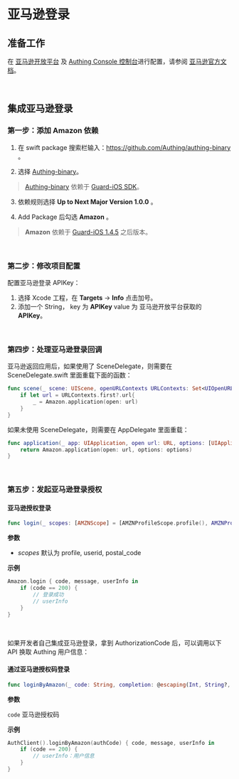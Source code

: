 # 亚马逊登录

<LastUpdated/>

## 准备工作

在 [亚马逊开放平台](https://developer.amazon.com/zh/apps-and-games/login-with-amazon) 及 [Authing Console 控制台](https://authing.cn/)进行配置，请参阅 [亚马逊官方文档](https://developer.amazon.com/zh/docs/login-with-amazon/ios-docs.html)。

<br>

## 集成亚马逊登录

### 第一步：添加 Amazon 依赖

1. 在 swift package 搜索栏输入：https://github.com/Authing/authing-binary 。

2. 选择 [Authing-binary](https://github.com/Authing/authing-binary)。
> [Authing-binary](https://github.com/Authing/authing-binary) 依赖于 [Guard-iOS SDK](https://github.com/Authing/guard-ios)。

3. 依赖规则选择 **Up to Next Major Version 1.0.0** 。

4. Add Package 后勾选 **Amazon** 。

> **Amazon** 依赖于 [Guard-iOS 1.4.5](https://github.com/Authing/guard-ios) 之后版本。

<br>

### 第二步：修改项目配置

配置亚马逊登录 APIKey：
1. 选择 Xcode 工程，在 **Targets** -> **Info** 点击加号。
2. 添加一个 String， key 为 **APIKey** value 为 亚马逊开放平台获取的 **APIKey**。

<br>


### 第四步：处理亚马逊登录回调

亚马逊返回应用后，如果使用了 SceneDelegate，则需要在 SceneDelegate.swift 里面重载下面的函数：

```swift
func scene(_ scene: UIScene, openURLContexts URLContexts: Set<UIOpenURLContext>) {
    if let url = URLContexts.first?.url{
        _ = Amazon.application(open: url)
    }
}
```

如果未使用 SceneDelegate，则需要在 AppDelegate 里面重载：

```swift
func application(_ app: UIApplication, open url: URL, options: [UIApplication.OpenURLOptionsKey : Any] = [:]) -> Bool {
    return Amazon.application(open: url, options: options)
}
```

<br>

### 第五步：发起亚马逊登录授权
#### 亚马逊授权登录

```swift
func login(_ scopes: [AMZNScope] = [AMZNProfileScope.profile(), AMZNProfileScope.postalCode(), AMZNProfileScope.userID()], completion: @escaping Authing.AuthCompletion) -> Void
```

**参数**

* *scopes* 默认为 profile, userid, postal_code
  
**示例**

```swift
Amazon.login { code, message, userInfo in
    if (code == 200) {
        // 登录成功
        // userInfo
    }
}
```

<br>

如果开发者自己集成亚马逊登录，拿到 AuthorizationCode 后，可以调用以下 API 换取 Authing 用户信息：

#### 通过亚马逊授权码登录

```swift
func loginByAmazon(_ code: String, completion: @escaping(Int, String?, UserInfo?) -> Void)
```

**参数**

`code` 亚马逊授权码

**示例**

```swift
AuthClient().loginByAmazon(authCode) { code, message, userInfo in
    if (code == 200) {
        // userInfo：用户信息
    }
}
```